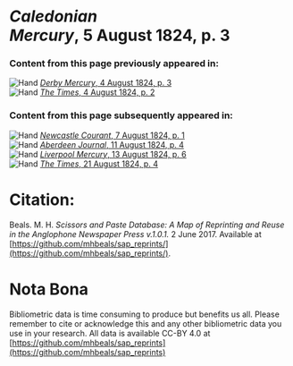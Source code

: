 # *Caledonian Mercury*, 5 August 1824, p. 3  
  
### Content from this page previously appeared in:  
![Hand](http://scissorsandpaste.net/wp-content/uploads/2017/06/smallhandpointer.png) [*Derby Mercury*, 4 August 1824, p. 3](https://mhbeals.github.io/sap_html/Derby-Mercury/Derby-Mercury-4-August-1824-p-3)  
![Hand](http://scissorsandpaste.net/wp-content/uploads/2017/06/smallhandpointer.png) [*The Times*, 4 August 1824, p. 2](https://mhbeals.github.io/sap_html/The-Times/The-Times-4-August-1824-p-2)  
  
### Content from this page subsequently appeared in:  
![Hand](http://scissorsandpaste.net/wp-content/uploads/2017/06/smallhandpointer.png) [*Newcastle Courant*, 7 August 1824, p. 1](https://mhbeals.github.io/sap_html/Newcastle-Courant/Newcastle-Courant-7-August-1824-p-1)  
![Hand](http://scissorsandpaste.net/wp-content/uploads/2017/06/smallhandpointer.png) [*Aberdeen Journal*, 11 August 1824, p. 4](https://mhbeals.github.io/sap_html/Aberdeen-Journal/Aberdeen-Journal-11-August-1824-p-4)  
![Hand](http://scissorsandpaste.net/wp-content/uploads/2017/06/smallhandpointer.png) [*Liverpool Mercury*, 13 August 1824, p. 6](https://mhbeals.github.io/sap_html/Liverpool-Mercury/Liverpool-Mercury-13-August-1824-p-6)  
![Hand](http://scissorsandpaste.net/wp-content/uploads/2017/06/smallhandpointer.png) [*The Times*, 21 August 1824, p. 4](https://mhbeals.github.io/sap_html/The-Times/The-Times-21-August-1824-p-4)  


# Citation: 

Beals. M. H. *Scissors and Paste Database: A Map of Reprinting and Reuse in the Anglophone Newspaper Press v.1.0.1.* 2 June 2017. Available at [https://github.com/mhbeals/sap_reprints/](https://github.com/mhbeals/sap_reprints/). 

# Nota Bona

Bibliometric data is time consuming to produce but benefits us all. Please remember to cite or acknowledge this and any other bibliometric data you use in your research. All data is available CC-BY 4.0 at [https://github.com/mhbeals/sap_reprints](https://github.com/mhbeals/sap_reprints)
